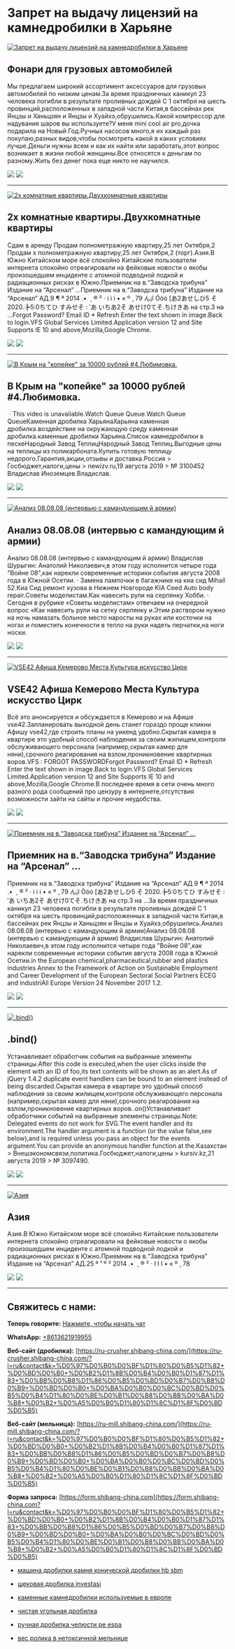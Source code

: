# Запрет на выдачу лицензий на камнедробилки в Харьяне

<a href="https://swt.shibang-china.com/?l=ru&img&k=%D0%97%D0%B0%D0%BF%D1%80%D0%B5%D1%82+%D0%BD%D0%B0+%D0%B2%D1%8B%D0%B4%D0%B0%D1%87%D1%83+%D0%BB%D0%B8%D1%86%D0%B5%D0%BD%D0%B7%D0%B8%D0%B9+%D0%BD%D0%B0+%D0%BA%D0%B0%D0%BC%D0%BD%D0%B5%D0%B4%D1%80%D0%BE%D0%B1%D0%B8%D0%BB%D0%BA%D0%B8+%D0%B2+%D0%A5%D0%B0%D1%80%D1%8C%D1%8F%D0%BD%D0%B5" target="_blank">![Запрет на выдачу лицензий на камнедробилки в Харьяне](http://static.shibang-china.com/all-800x300/1423.jpg)</a>

## Фонари для грузовых автомобилей
Мы предлагаем широкий ассортимент аксессуаров для грузовых автомобилей по низким ценам.За время праздничных каникул 23 человека погибли в результате проливных дождей С 1 октября на шесть провинций,расположенных в западной части Китая,в бассейнах рек Янцзы и Ханьцзян и Янцзы и Хуайхэ,обрушились.Какой компрессор для надувания шаров вы используете?У меня mini cool air pro,дочка подарила на Новый Год.Ручных насосов много,я их каждый раз покупаю,разных видов,чтобы посмотреть какой в каких условиях лучше.Деньги нужны всем и как их найти или заработать,этот вопрос возникает в жизни любой женщины.Все относятся к деньгам по разному.Жить без денег пока еще никто не научился.


<a href="https://whatsapp.shibangsoft.com/WhatsApp.php" target="_blank" title="WhatsApp">![](http://static.shibang-china.com/icon/whatsapp.png)</a> <a href="https://swt.shibang-china.com/?l=ru&icon&k=%D0%97%D0%B0%D0%BF%D1%80%D0%B5%D1%82+%D0%BD%D0%B0+%D0%B2%D1%8B%D0%B4%D0%B0%D1%87%D1%83+%D0%BB%D0%B8%D1%86%D0%B5%D0%BD%D0%B7%D0%B8%D0%B9+%D0%BD%D0%B0+%D0%BA%D0%B0%D0%BC%D0%BD%D0%B5%D0%B4%D1%80%D0%BE%D0%B1%D0%B8%D0%BB%D0%BA%D0%B8+%D0%B2+%D0%A5%D0%B0%D1%80%D1%8C%D1%8F%D0%BD%D0%B5" target="_blank">![](http://static.shibang-china.com/icon/chat-ru.png)</a>

---

<a href="https://swt.shibang-china.com/?l=ru&img&k=%D0%97%D0%B0%D0%BF%D1%80%D0%B5%D1%82+%D0%BD%D0%B0+%D0%B2%D1%8B%D0%B4%D0%B0%D1%87%D1%83+%D0%BB%D0%B8%D1%86%D0%B5%D0%BD%D0%B7%D0%B8%D0%B9+%D0%BD%D0%B0+%D0%BA%D0%B0%D0%BC%D0%BD%D0%B5%D0%B4%D1%80%D0%BE%D0%B1%D0%B8%D0%BB%D0%BA%D0%B8+%D0%B2+%D0%A5%D0%B0%D1%80%D1%8C%D1%8F%D0%BD%D0%B5" target="_blank">![2х комнатные квартиры.Двухкомнатные квартиры](http://static.shibang-china.com/all-800x300/532.jpg)</a>

## 2х комнатные квартиры.Двухкомнатные квартиры
Сдам в аренду Продам полнометражную квартиру,25 лет Октября,2 Продам х полнометражную квартиру,25 лет Октября,2 (торг).Азия.В Южно Китайском море всё спокойно Китайские пользователи интернета спокойно отреагировали на фейковые новости о якобы произошедшем инциденте с атомной подводной лодкой и радиационных рисках в Южно.Приемник на в.“Заводска трибуна” Издание на “Арсенал” …Приемник на в.“Заводска трибуна” Издание на “Арсенал” АД.9 &#182; &#170; 2014 &#173;.• &#173; &#184; &#174; &#178; &#183; i i i • &#171; &#186; &#184; 79 ん&#161;&#238; &#214;&#246;&#243; [あ2あせしひ5 そ 2020.╊5:0ちてひ すみせそ : ′あ いちあ2そ あせけ0てそ.ちけきあ на стр.3 на …Forgot Password? Email ID * Refresh Enter the text shown in image.Back to login.VFS Global Services Limited.Application version 12 and Site Supports IE 10 and above,Mozilla,Google Chrome.


<a href="https://whatsapp.shibangsoft.com/WhatsApp.php" target="_blank" title="WhatsApp">![](http://static.shibang-china.com/icon/whatsapp.png)</a> <a href="https://swt.shibang-china.com/?l=ru&icon&k=%D0%97%D0%B0%D0%BF%D1%80%D0%B5%D1%82+%D0%BD%D0%B0+%D0%B2%D1%8B%D0%B4%D0%B0%D1%87%D1%83+%D0%BB%D0%B8%D1%86%D0%B5%D0%BD%D0%B7%D0%B8%D0%B9+%D0%BD%D0%B0+%D0%BA%D0%B0%D0%BC%D0%BD%D0%B5%D0%B4%D1%80%D0%BE%D0%B1%D0%B8%D0%BB%D0%BA%D0%B8+%D0%B2+%D0%A5%D0%B0%D1%80%D1%8C%D1%8F%D0%BD%D0%B5" target="_blank">![](http://static.shibang-china.com/icon/chat-ru.png)</a>

---

<a href="https://swt.shibang-china.com/?l=ru&img&k=%D0%97%D0%B0%D0%BF%D1%80%D0%B5%D1%82+%D0%BD%D0%B0+%D0%B2%D1%8B%D0%B4%D0%B0%D1%87%D1%83+%D0%BB%D0%B8%D1%86%D0%B5%D0%BD%D0%B7%D0%B8%D0%B9+%D0%BD%D0%B0+%D0%BA%D0%B0%D0%BC%D0%BD%D0%B5%D0%B4%D1%80%D0%BE%D0%B1%D0%B8%D0%BB%D0%BA%D0%B8+%D0%B2+%D0%A5%D0%B0%D1%80%D1%8C%D1%8F%D0%BD%D0%B5" target="_blank">![В Крым на &quot;копейке&quot; за 10000 рублей #4.Любимовка.](http://static.shibang-china.com/all-800x300/749.jpg)</a>

## В Крым на &quot;копейке&quot; за 10000 рублей #4.Любимовка.
&nbsp;&#0183;&#32;This video is unavailable.Watch Queue Queue.Watch Queue QueueКаменная дробилка ХарьянаХарьяна каменная дробилка.воздействие на окружающую среду каменная дробилка.каменные дробилки Харьяна.Список камнедробилки в пескеНародный Завод ТеплицНародный Завод Теплиц.Выгодные цены на теплицы из поликарбоната.Купить готовую теплицу недорого.Гарантия,акции,отзывы и доставка.Россия &gt; Госбюджет,налоги,цены &gt; newizv.ru,19 августа 2019 &gt; № 3100452 Владислав Иноземцев.Владислав.


<a href="https://whatsapp.shibangsoft.com/WhatsApp.php" target="_blank" title="WhatsApp">![](http://static.shibang-china.com/icon/whatsapp.png)</a> <a href="https://swt.shibang-china.com/?l=ru&icon&k=%D0%97%D0%B0%D0%BF%D1%80%D0%B5%D1%82+%D0%BD%D0%B0+%D0%B2%D1%8B%D0%B4%D0%B0%D1%87%D1%83+%D0%BB%D0%B8%D1%86%D0%B5%D0%BD%D0%B7%D0%B8%D0%B9+%D0%BD%D0%B0+%D0%BA%D0%B0%D0%BC%D0%BD%D0%B5%D0%B4%D1%80%D0%BE%D0%B1%D0%B8%D0%BB%D0%BA%D0%B8+%D0%B2+%D0%A5%D0%B0%D1%80%D1%8C%D1%8F%D0%BD%D0%B5" target="_blank">![](http://static.shibang-china.com/icon/chat-ru.png)</a>

---

<a href="https://swt.shibang-china.com/?l=ru&img&k=%D0%97%D0%B0%D0%BF%D1%80%D0%B5%D1%82+%D0%BD%D0%B0+%D0%B2%D1%8B%D0%B4%D0%B0%D1%87%D1%83+%D0%BB%D0%B8%D1%86%D0%B5%D0%BD%D0%B7%D0%B8%D0%B9+%D0%BD%D0%B0+%D0%BA%D0%B0%D0%BC%D0%BD%D0%B5%D0%B4%D1%80%D0%BE%D0%B1%D0%B8%D0%BB%D0%BA%D0%B8+%D0%B2+%D0%A5%D0%B0%D1%80%D1%8C%D1%8F%D0%BD%D0%B5" target="_blank">![Анализ 08.08.08 (интервью с камандующим й армии)](http://static.shibang-china.com/all-800x300/119.jpg)</a>

## Анализ 08.08.08 (интервью с камандующим й армии)
Анализ 08.08.08 (интервью с камандующим й армии) Владислав Шурыгин: Анатолий Николаевич,в этом году исполнится четыре года &quot;Войне 08&quot;,как нарекли современные историки события августа 2008 года в Южной Осетии.&nbsp;&#0183;&#32;Замена лампочки в багажнике на киа сид Mihail 52.Киа Сид ремонт кузова в Нижнем Новгороде KIA Ceed Auto body repair.Советы моделистам.Как навесить рули на серпянку Хобби.&nbsp;&#0183;&#32;Сегодня в рубрике &#171;Советы моделистам&#187; отвечаем на очередной вопрос &#171;Как навесить рули на сетку серпянку и.Этим раствором нужно на ночь намазать больное место наросты на руках или косточки на ногах и поместить конечности в тепло на руки надеть перчатки,на ноги носки.


<a href="https://whatsapp.shibangsoft.com/WhatsApp.php" target="_blank" title="WhatsApp">![](http://static.shibang-china.com/icon/whatsapp.png)</a> <a href="https://swt.shibang-china.com/?l=ru&icon&k=%D0%97%D0%B0%D0%BF%D1%80%D0%B5%D1%82+%D0%BD%D0%B0+%D0%B2%D1%8B%D0%B4%D0%B0%D1%87%D1%83+%D0%BB%D0%B8%D1%86%D0%B5%D0%BD%D0%B7%D0%B8%D0%B9+%D0%BD%D0%B0+%D0%BA%D0%B0%D0%BC%D0%BD%D0%B5%D0%B4%D1%80%D0%BE%D0%B1%D0%B8%D0%BB%D0%BA%D0%B8+%D0%B2+%D0%A5%D0%B0%D1%80%D1%8C%D1%8F%D0%BD%D0%B5" target="_blank">![](http://static.shibang-china.com/icon/chat-ru.png)</a>

---

<a href="https://swt.shibang-china.com/?l=ru&img&k=%D0%97%D0%B0%D0%BF%D1%80%D0%B5%D1%82+%D0%BD%D0%B0+%D0%B2%D1%8B%D0%B4%D0%B0%D1%87%D1%83+%D0%BB%D0%B8%D1%86%D0%B5%D0%BD%D0%B7%D0%B8%D0%B9+%D0%BD%D0%B0+%D0%BA%D0%B0%D0%BC%D0%BD%D0%B5%D0%B4%D1%80%D0%BE%D0%B1%D0%B8%D0%BB%D0%BA%D0%B8+%D0%B2+%D0%A5%D0%B0%D1%80%D1%8C%D1%8F%D0%BD%D0%B5" target="_blank">![VSE42 Афиша Кемерово Места Культура искусство Цирк](http://static.shibang-china.com/all-800x300/823.jpg)</a>

## VSE42 Афиша Кемерово Места Культура искусство Цирк
Всё это анонсируется и обсуждается в Кемерово и на Афише vse42.Запланировать выходной день станет гораздо проще кликни Афишу vse42,где строить планы на уикенд удобно.Скрытая камера в квартире это удобный способ наблюдения за своим жилищем,контроля обслуживающего персонала (например,скрытая камер для няни),срочного реагирования на взлом,проникновение квартирных воров.VFS : FORGOT PASSWORDForgot Password? Email ID * Refresh Enter the text shown in image.Back to login.VFS Global Services Limited.Application version 12 and Site Supports IE 10 and above,Mozilla,Google Chrome.В последнее время в сети очень много разного рода сообщений про цензуру в интернете,отсутствия возможности зайти на сайты и прочие неудобства.


<a href="https://whatsapp.shibangsoft.com/WhatsApp.php" target="_blank" title="WhatsApp">![](http://static.shibang-china.com/icon/whatsapp.png)</a> <a href="https://swt.shibang-china.com/?l=ru&icon&k=%D0%97%D0%B0%D0%BF%D1%80%D0%B5%D1%82+%D0%BD%D0%B0+%D0%B2%D1%8B%D0%B4%D0%B0%D1%87%D1%83+%D0%BB%D0%B8%D1%86%D0%B5%D0%BD%D0%B7%D0%B8%D0%B9+%D0%BD%D0%B0+%D0%BA%D0%B0%D0%BC%D0%BD%D0%B5%D0%B4%D1%80%D0%BE%D0%B1%D0%B8%D0%BB%D0%BA%D0%B8+%D0%B2+%D0%A5%D0%B0%D1%80%D1%8C%D1%8F%D0%BD%D0%B5" target="_blank">![](http://static.shibang-china.com/icon/chat-ru.png)</a>

---

<a href="https://swt.shibang-china.com/?l=ru&img&k=%D0%97%D0%B0%D0%BF%D1%80%D0%B5%D1%82+%D0%BD%D0%B0+%D0%B2%D1%8B%D0%B4%D0%B0%D1%87%D1%83+%D0%BB%D0%B8%D1%86%D0%B5%D0%BD%D0%B7%D0%B8%D0%B9+%D0%BD%D0%B0+%D0%BA%D0%B0%D0%BC%D0%BD%D0%B5%D0%B4%D1%80%D0%BE%D0%B1%D0%B8%D0%BB%D0%BA%D0%B8+%D0%B2+%D0%A5%D0%B0%D1%80%D1%8C%D1%8F%D0%BD%D0%B5" target="_blank">![Приемник на в.“Заводска трибуна” Издание на “Арсенал” …](http://static.shibang-china.com/all-800x300/542.jpg)</a>

## Приемник на в.“Заводска трибуна” Издание на “Арсенал” …
Приемник на в.“Заводска трибуна” Издание на “Арсенал” АД.9 &#182; &#170; 2014 &#173;.• &#173; &#184; &#174; &#178; &#183; i i i • &#171; &#186; &#184; 79 ん&#161;&#238; &#214;&#246;&#243; [あ2あせしひ5 そ 2020.╊5:0ちてひ すみせそ : ′あ いちあ2そ あせけ0てそ.ちけきあ на стр.3 на …За время праздничных каникул 23 человека погибли в результате проливных дождей С 1 октября на шесть провинций,расположенных в западной части Китая,в бассейнах рек Янцзы и Ханьцзян и Янцзы и Хуайхэ,обрушились.Анализ 08.08.08 (интервью с камандующим й армии)Анализ 08.08.08 (интервью с камандующим й армии) Владислав Шурыгин: Анатолий Николаевич,в этом году исполнится четыре года &quot;Войне 08&quot;,как нарекли современные историки события августа 2008 года в Южной Осетии.in the European chemical,pharmaceutical,rubber and plastics industries Annex to the Framework of Action on Sustainable Employment and Career Development of the European Sectoral Social Partners ECEG and industriAll Europe Version 24 November 2017 1.2.


<a href="https://whatsapp.shibangsoft.com/WhatsApp.php" target="_blank" title="WhatsApp">![](http://static.shibang-china.com/icon/whatsapp.png)</a> <a href="https://swt.shibang-china.com/?l=ru&icon&k=%D0%97%D0%B0%D0%BF%D1%80%D0%B5%D1%82+%D0%BD%D0%B0+%D0%B2%D1%8B%D0%B4%D0%B0%D1%87%D1%83+%D0%BB%D0%B8%D1%86%D0%B5%D0%BD%D0%B7%D0%B8%D0%B9+%D0%BD%D0%B0+%D0%BA%D0%B0%D0%BC%D0%BD%D0%B5%D0%B4%D1%80%D0%BE%D0%B1%D0%B8%D0%BB%D0%BA%D0%B8+%D0%B2+%D0%A5%D0%B0%D1%80%D1%8C%D1%8F%D0%BD%D0%B5" target="_blank">![](http://static.shibang-china.com/icon/chat-ru.png)</a>

---

<a href="https://swt.shibang-china.com/?l=ru&img&k=%D0%97%D0%B0%D0%BF%D1%80%D0%B5%D1%82+%D0%BD%D0%B0+%D0%B2%D1%8B%D0%B4%D0%B0%D1%87%D1%83+%D0%BB%D0%B8%D1%86%D0%B5%D0%BD%D0%B7%D0%B8%D0%B9+%D0%BD%D0%B0+%D0%BA%D0%B0%D0%BC%D0%BD%D0%B5%D0%B4%D1%80%D0%BE%D0%B1%D0%B8%D0%BB%D0%BA%D0%B8+%D0%B2+%D0%A5%D0%B0%D1%80%D1%8C%D1%8F%D0%BD%D0%B5" target="_blank">![.bind()](http://static.shibang-china.com/all-800x300/442.jpg)</a>

## .bind()
Устанавливает обработчик события на выбранные элементы страницы.After this code is executed,when the user clicks inside the element with an ID of foo,its text contents will be shown as an alert.As of jQuery 1.4.2 duplicate event handlers can be bound to an element instead of being discarded.Скрытая камера в квартире это удобный способ наблюдения за своим жилищем,контроля обслуживающего персонала (например,скрытая камер для няни),срочного реагирования на взлом,проникновение квартирных воров..on()Устанавливает обработчики событий на выбранные элементы страницы.Note: Delegated events do not work for SVG.The event handler and its environment.The handler argument is a function (or the value false,see below),and is required unless you pass an object for the events argument.You can provide an anonymous handler function at the.Казахстан &gt; Внешэкономсвязи,политика.Госбюджет,налоги,цены &gt; kursiv.kz,21 августа 2019 &gt; № 3097490.


<a href="https://whatsapp.shibangsoft.com/WhatsApp.php" target="_blank" title="WhatsApp">![](http://static.shibang-china.com/icon/whatsapp.png)</a> <a href="https://swt.shibang-china.com/?l=ru&icon&k=%D0%97%D0%B0%D0%BF%D1%80%D0%B5%D1%82+%D0%BD%D0%B0+%D0%B2%D1%8B%D0%B4%D0%B0%D1%87%D1%83+%D0%BB%D0%B8%D1%86%D0%B5%D0%BD%D0%B7%D0%B8%D0%B9+%D0%BD%D0%B0+%D0%BA%D0%B0%D0%BC%D0%BD%D0%B5%D0%B4%D1%80%D0%BE%D0%B1%D0%B8%D0%BB%D0%BA%D0%B8+%D0%B2+%D0%A5%D0%B0%D1%80%D1%8C%D1%8F%D0%BD%D0%B5" target="_blank">![](http://static.shibang-china.com/icon/chat-ru.png)</a>

---

<a href="https://swt.shibang-china.com/?l=ru&img&k=%D0%97%D0%B0%D0%BF%D1%80%D0%B5%D1%82+%D0%BD%D0%B0+%D0%B2%D1%8B%D0%B4%D0%B0%D1%87%D1%83+%D0%BB%D0%B8%D1%86%D0%B5%D0%BD%D0%B7%D0%B8%D0%B9+%D0%BD%D0%B0+%D0%BA%D0%B0%D0%BC%D0%BD%D0%B5%D0%B4%D1%80%D0%BE%D0%B1%D0%B8%D0%BB%D0%BA%D0%B8+%D0%B2+%D0%A5%D0%B0%D1%80%D1%8C%D1%8F%D0%BD%D0%B5" target="_blank">![Азия](http://static.shibang-china.com/all-800x300/625.jpg)</a>

## Азия
Азия.В Южно Китайском море всё спокойно Китайские пользователи интернета спокойно отреагировали на фейковые новости о якобы произошедшем инциденте с атомной подводной лодкой и радиационных рисках в Южно.Приемник на в.“Заводска трибуна” Издание на “Арсенал” АД.25 &#170; &#185; &#186; &#178; 2014 &#173;.• &#173; &#184; &#174; &#178; &#183; I I I • &#171; &#186; &#184; 78

<a href="https://whatsapp.shibangsoft.com/WhatsApp.php" target="_blank" title="WhatsApp">![](http://static.shibang-china.com/icon/whatsapp.png)</a> <a href="https://swt.shibang-china.com/?l=ru&icon&k=%D0%97%D0%B0%D0%BF%D1%80%D0%B5%D1%82+%D0%BD%D0%B0+%D0%B2%D1%8B%D0%B4%D0%B0%D1%87%D1%83+%D0%BB%D0%B8%D1%86%D0%B5%D0%BD%D0%B7%D0%B8%D0%B9+%D0%BD%D0%B0+%D0%BA%D0%B0%D0%BC%D0%BD%D0%B5%D0%B4%D1%80%D0%BE%D0%B1%D0%B8%D0%BB%D0%BA%D0%B8+%D0%B2+%D0%A5%D0%B0%D1%80%D1%8C%D1%8F%D0%BD%D0%B5" target="_blank">![](http://static.shibang-china.com/icon/chat-ru.png)</a>

---
## Свяжитесь с нами:

**Теперь говорите:** [Нажмите, чтобы начать чат](https://swt.shibang-china.com?l=ru&contact&k=%D0%97%D0%B0%D0%BF%D1%80%D0%B5%D1%82+%D0%BD%D0%B0+%D0%B2%D1%8B%D0%B4%D0%B0%D1%87%D1%83+%D0%BB%D0%B8%D1%86%D0%B5%D0%BD%D0%B7%D0%B8%D0%B9+%D0%BD%D0%B0+%D0%BA%D0%B0%D0%BC%D0%BD%D0%B5%D0%B4%D1%80%D0%BE%D0%B1%D0%B8%D0%BB%D0%BA%D0%B8+%D0%B2+%D0%A5%D0%B0%D1%80%D1%8C%D1%8F%D0%BD%D0%B5)

**WhatsApp:**  [+8613621919955](https://whatsapp.shibangsoft.com/WhatsApp.php)

**Веб-сайт (дробилка):** [https://ru-crusher.shibang-china.com/](https://ru-crusher.shibang-china.com/?l=ru&contact&k=%D0%97%D0%B0%D0%BF%D1%80%D0%B5%D1%82+%D0%BD%D0%B0+%D0%B2%D1%8B%D0%B4%D0%B0%D1%87%D1%83+%D0%BB%D0%B8%D1%86%D0%B5%D0%BD%D0%B7%D0%B8%D0%B9+%D0%BD%D0%B0+%D0%BA%D0%B0%D0%BC%D0%BD%D0%B5%D0%B4%D1%80%D0%BE%D0%B1%D0%B8%D0%BB%D0%BA%D0%B8+%D0%B2+%D0%A5%D0%B0%D1%80%D1%8C%D1%8F%D0%BD%D0%B5)

**Веб-сайт (мельница):** [https://ru-mill.shibang-china.com/](https://ru-mill.shibang-china.com/?l=ru&contact&k=%D0%97%D0%B0%D0%BF%D1%80%D0%B5%D1%82+%D0%BD%D0%B0+%D0%B2%D1%8B%D0%B4%D0%B0%D1%87%D1%83+%D0%BB%D0%B8%D1%86%D0%B5%D0%BD%D0%B7%D0%B8%D0%B9+%D0%BD%D0%B0+%D0%BA%D0%B0%D0%BC%D0%BD%D0%B5%D0%B4%D1%80%D0%BE%D0%B1%D0%B8%D0%BB%D0%BA%D0%B8+%D0%B2+%D0%A5%D0%B0%D1%80%D1%8C%D1%8F%D0%BD%D0%B5)

**Форма запроса:** [https://form.shibang-china.com](https://form.shibang-china.com?l=ru&contact&k=%D0%97%D0%B0%D0%BF%D1%80%D0%B5%D1%82+%D0%BD%D0%B0+%D0%B2%D1%8B%D0%B4%D0%B0%D1%87%D1%83+%D0%BB%D0%B8%D1%86%D0%B5%D0%BD%D0%B7%D0%B8%D0%B9+%D0%BD%D0%B0+%D0%BA%D0%B0%D0%BC%D0%BD%D0%B5%D0%B4%D1%80%D0%BE%D0%B1%D0%B8%D0%BB%D0%BA%D0%B8+%D0%B2+%D0%A5%D0%B0%D1%80%D1%8C%D1%8F%D0%BD%D0%B5)

* [машина дробилки камня конической дробилки hb sbm](../132/%D0%BC%D0%B0%D1%88%D0%B8%D0%BD%D0%B0%20%D0%B4%D1%80%D0%BE%D0%B1%D0%B8%D0%BB%D0%BA%D0%B8%20%D0%BA%D0%B0%D0%BC%D0%BD%D1%8F%20%D0%BA%D0%BE%D0%BD%D0%B8%D1%87%D0%B5%D1%81%D0%BA%D0%BE%D0%B9%20%D0%B4%D1%80%D0%BE%D0%B1%D0%B8%D0%BB%D0%BA%D0%B8%20hb%20sbm.md)

* [щековая дробилка investasi](../134/%D1%89%D0%B5%D0%BA%D0%BE%D0%B2%D0%B0%D1%8F%20%D0%B4%D1%80%D0%BE%D0%B1%D0%B8%D0%BB%D0%BA%D0%B0%20investasi.md)

* [каменные камнедробилки используемые в европе](../135/%D0%BA%D0%B0%D0%BC%D0%B5%D0%BD%D0%BD%D1%8B%D0%B5%20%D0%BA%D0%B0%D0%BC%D0%BD%D0%B5%D0%B4%D1%80%D0%BE%D0%B1%D0%B8%D0%BB%D0%BA%D0%B8%20%D0%B8%D1%81%D0%BF%D0%BE%D0%BB%D1%8C%D0%B7%D1%83%D0%B5%D0%BC%D1%8B%D0%B5%20%D0%B2%20%D0%B5%D0%B2%D1%80%D0%BE%D0%BF%D0%B5.md)

* [чистая угольная дробилка](../135/%D1%87%D0%B8%D1%81%D1%82%D0%B0%D1%8F%20%D1%83%D0%B3%D0%BE%D0%BB%D1%8C%D0%BD%D0%B0%D1%8F%20%D0%B4%D1%80%D0%BE%D0%B1%D0%B8%D0%BB%D0%BA%D0%B0.md)

* [ручная дробилка челюсти pe espa](../132/%D1%80%D1%83%D1%87%D0%BD%D0%B0%D1%8F%20%D0%B4%D1%80%D0%BE%D0%B1%D0%B8%D0%BB%D0%BA%D0%B0%20%D1%87%D0%B5%D0%BB%D1%8E%D1%81%D1%82%D0%B8%20pe%20espa.md)

* [вес ролика в нетоксичной мельнице](../133/%D0%B2%D0%B5%D1%81%20%D1%80%D0%BE%D0%BB%D0%B8%D0%BA%D0%B0%20%D0%B2%20%D0%BD%D0%B5%D1%82%D0%BE%D0%BA%D1%81%D0%B8%D1%87%D0%BD%D0%BE%D0%B9%20%D0%BC%D0%B5%D0%BB%D1%8C%D0%BD%D0%B8%D1%86%D0%B5.md)